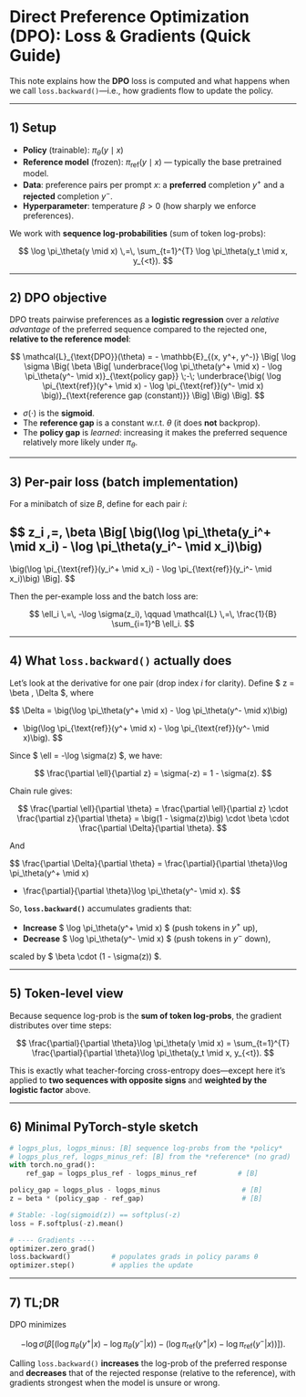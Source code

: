 # Direct Preference Optimization (DPO): Loss & Gradients (Quick Guide)

This note explains how the **DPO** loss is computed and what happens when we call `loss.backward()`—i.e., how gradients flow to update the policy.

---

## 1) Setup

- **Policy** (trainable): $\pi_\theta(y \mid x)$
- **Reference model** (frozen): $\pi_{\text{ref}}(y \mid x)$ — typically the base pretrained model.
- **Data**: preference pairs per prompt $x$: a **preferred** completion $y^{+}$ and a **rejected** completion $y^{-}$.
- **Hyperparameter**: temperature $\beta > 0$ (how sharply we enforce preferences).

We work with **sequence log-probabilities** (sum of token log-probs):

$$
\log \pi_\theta(y \mid x) \,=\, \sum_{t=1}^{T} \log \pi_\theta(y_t \mid x, y_{<t}).
$$

---

## 2) DPO objective

DPO treats pairwise preferences as a **logistic regression** over a *relative advantage* of the preferred sequence compared to the rejected one, **relative to the reference model**:

$$
\mathcal{L}_{\text{DPO}}(\theta)
= - \mathbb{E}_{(x, y^+, y^-)} \Big[ \log \sigma \Big( 
\beta \Big[ 
\underbrace{\log \pi_\theta(y^+ \mid x) - \log \pi_\theta(y^- \mid x)}_{\text{policy gap}}
\;-\;
\underbrace{\big( \log \pi_{\text{ref}}(y^+ \mid x) - \log \pi_{\text{ref}}(y^- \mid x) \big)}_{\text{reference gap (constant)}}
\Big] \Big) \Big].
$$

- $\sigma(\cdot)$ is the **sigmoid**.
- The **reference gap** is a constant w.r.t. $\theta$ (it does **not** backprop).
- The **policy gap** is *learned*: increasing it makes the preferred sequence relatively more likely under $\pi_\theta$.

---

## 3) Per-pair loss (batch implementation)

For a minibatch of size $B$, define for each pair $i$:

$$
z_i \,=\, \beta \Big[ 
\big(\log \pi_\theta(y_i^+ \mid x_i) - \log \pi_\theta(y_i^- \mid x_i)\big)
-
\big(\log \pi_{\text{ref}}(y_i^+ \mid x_i) - \log \pi_{\text{ref}}(y_i^- \mid x_i)\big)
\Big].
$$

Then the per-example loss and the batch loss are:

$$
\ell_i \,=\, -\log \sigma(z_i), \qquad
\mathcal{L} \,=\, \frac{1}{B} \sum_{i=1}^B \ell_i.
$$

---

## 4) What `loss.backward()` actually does

Let’s look at the derivative for one pair (drop index $i$ for clarity). Define $ z = \beta \, \Delta $, where

$$
\Delta
= \big(\log \pi_\theta(y^+ \mid x) - \log \pi_\theta(y^- \mid x)\big)
- \big(\log \pi_{\text{ref}}(y^+ \mid x) - \log \pi_{\text{ref}}(y^- \mid x)\big).
$$

Since $ \ell = -\log \sigma(z) $, we have:

$$
\frac{\partial \ell}{\partial z}
= \sigma(-z)
= 1 - \sigma(z).
$$

Chain rule gives:

$$
\frac{\partial \ell}{\partial \theta}
= \frac{\partial \ell}{\partial z} \cdot \frac{\partial z}{\partial \theta}
= \big(1 - \sigma(z)\big) \cdot \beta \cdot \frac{\partial \Delta}{\partial \theta}.
$$

And

$$
\frac{\partial \Delta}{\partial \theta}
= \frac{\partial}{\partial \theta}\log \pi_\theta(y^+ \mid x)
- \frac{\partial}{\partial \theta}\log \pi_\theta(y^- \mid x).
$$

So, **`loss.backward()`** accumulates gradients that:

- **Increase** $ \log \pi_\theta(y^+ \mid x) $ (push tokens in $y^+$ up),
- **Decrease** $ \log \pi_\theta(y^- \mid x) $ (push tokens in $y^-$ down),  

scaled by $ \beta \cdot (1 - \sigma(z)) $.

---

## 5) Token-level view

Because sequence log-prob is the **sum of token log-probs**, the gradient distributes over time steps:

$$
\frac{\partial}{\partial \theta}\log \pi_\theta(y \mid x)
= \sum_{t=1}^{T} \frac{\partial}{\partial \theta}\log \pi_\theta(y_t \mid x, y_{<t}).
$$

This is exactly what teacher-forcing cross-entropy does—except here it’s applied to **two sequences with opposite signs** and **weighted by the logistic factor** above.

---

## 6) Minimal PyTorch-style sketch

```python
# logps_plus, logps_minus: [B] sequence log-probs from the *policy*
# logps_plus_ref, logps_minus_ref: [B] from the *reference* (no grad)
with torch.no_grad():
    ref_gap = logps_plus_ref - logps_minus_ref          # [B]

policy_gap = logps_plus - logps_minus                    # [B]
z = beta * (policy_gap - ref_gap)                        # [B]

# Stable: -log(sigmoid(z)) == softplus(-z)
loss = F.softplus(-z).mean()

# ---- Gradients ----
optimizer.zero_grad()
loss.backward()          # populates grads in policy params θ
optimizer.step()         # applies the update
```

---

## 7) TL;DR

DPO minimizes

$$
-\log \sigma\Big(\beta\big[(\log \pi_\theta(y^+|x) - \log \pi_\theta(y^-|x)) - (\log \pi_{\text{ref}}(y^+|x) - \log \pi_{\text{ref}}(y^-|x))\big]\Big).
$$

Calling `loss.backward()` **increases** the log-prob of the preferred response and **decreases** that of the rejected response (relative to the reference), with gradients strongest when the model is unsure or wrong.
